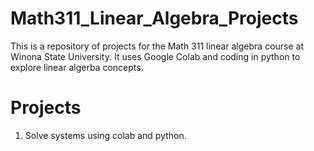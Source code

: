 # Math311_Linear_Algebra_Projects

This is a repository of projects for the Math 311 linear algebra course at Winona State University. It uses Google Colab and coding in python to explore linear algerba concepts. 

# Projects 

1. Solve systems using colab and python. 
